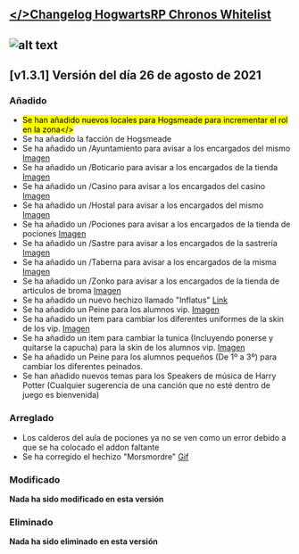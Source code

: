 ## [</>Changelog HogwartsRP Chronos Whitelist](https://comunidadchronos.es/)

## ![alt text](https://i.imgur.com/dWTqadv.png)

## [v1.3.1] Versión del día 26 de agosto de 2021

### Añadido
- <mark>Se han añadido nuevos locales para Hogsmeade para incrementar el rol en la zona</>
- Se ha añadido la facción de Hogsmeade
- Se ha añadido un /Ayuntamiento para avisar a los encargados del mismo [Imagen](https://cdn.discordapp.com/attachments/870854137422696499/872707665804013608/unknown.png)
- Se ha añadido un /Boticario para avisar a los encargados de la tienda [Imagen](https://cdn.discordapp.com/attachments/870854137422696499/872707907781799986/unknown.png)
- Se ha añadido un /Casino para avisar a los encargados del casino [Imagen](https://cdn.discordapp.com/attachments/870854137422696499/872708127785635860/unknown.png)
- Se ha añadido un /Hostal para avisar a los encargados del mismo [Imagen](https://cdn.discordapp.com/attachments/870854137422696499/872708348372475944/unknown.png)
- Se ha añadido un /Pociones para avisar a los encargados de la tienda de pociones [Imagen](https://cdn.discordapp.com/attachments/870854137422696499/872708484918034492/unknown.png)
- Se ha añadido un /Sastre para avisar a los encargados de la sastrería [Imagen](https://cdn.discordapp.com/attachments/870854137422696499/872708626693910579/unknown.png)
- Se ha añadido un /Taberna para avisar a los encargados de la misma [Imagen](https://cdn.discordapp.com/attachments/870854137422696499/872708785548976198/unknown.png)
- Se ha añadido un /Zonko para avisar a los encargados de la tienda de articulos de broma [Imagen](https://cdn.discordapp.com/attachments/870854137422696499/872708916201521192/unknown.png)
- Se ha añadido un nuevo hechizo llamado "Inflatus" [Link](https://aminoapps.com/c/harry-potter-espanol/page/item/inflatus/n53X_7plfKIMxb07vdZZeJnw4rg43kmQWzM) 
- Se ha añadido un Peine para los alumnos vip. [Imagen](https://cdn.discordapp.com/attachments/698548240777216021/873453159425663096/unknown.png)
- Se ha añadido un item para cambiar los diferentes uniformes de la skin de los vip. [Imagen](https://cdn.discordapp.com/attachments/698548240777216021/873453268133642260/unknown.png)
- Se ha añadido un item para cambiar la tunica (Incluyendo ponerse y quitarse la capucha) para la skin de los alumnos vip. [Imagen](https://cdn.discordapp.com/attachments/698548240777216021/873453333157904424/unknown.png)
- Se ha añadido un Peine para los alumnos pequeños (De 1º a 3º) para cambiar los diferentes peinados.
- Se han añadido nuevos temas para los Speakers de música de Harry Potter (Cualquier sugerencia de una canción que no esté dentro de juego es bienvenida)
### Arreglado
- Los calderos del aula de pociones ya no se ven como un error debido a que se ha colocado el addon faltante
- Se ha corregido el hechizo "Morsmordre" [Gif](https://j.gifs.com/y5NBZL.gif)

### Modificado
__Nada ha sido modificado en esta versión__

### Eliminado
__Nada ha sido eliminado en esta versión__
